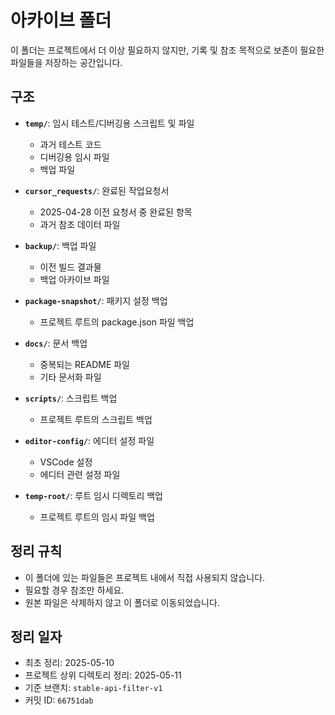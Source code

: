 # 아카이브 폴더

이 폴더는 프로젝트에서 더 이상 필요하지 않지만, 기록 및 참조 목적으로 보존이 필요한 파일들을 저장하는 공간입니다.

## 구조

- **`temp/`**: 임시 테스트/디버깅용 스크립트 및 파일
  - 과거 테스트 코드
  - 디버깅용 임시 파일
  - 백업 파일

- **`cursor_requests/`**: 완료된 작업요청서
  - 2025-04-28 이전 요청서 중 완료된 항목
  - 과거 참조 데이터 파일

- **`backup/`**: 백업 파일
  - 이전 빌드 결과물
  - 백업 아카이브 파일

- **`package-snapshot/`**: 패키지 설정 백업
  - 프로젝트 루트의 package.json 파일 백업

- **`docs/`**: 문서 백업
  - 중복되는 README 파일
  - 기타 문서화 파일

- **`scripts/`**: 스크립트 백업
  - 프로젝트 루트의 스크립트 백업

- **`editor-config/`**: 에디터 설정 파일
  - VSCode 설정
  - 에디터 관련 설정 파일

- **`temp-root/`**: 루트 임시 디렉토리 백업
  - 프로젝트 루트의 임시 파일 백업

## 정리 규칙

- 이 폴더에 있는 파일들은 프로젝트 내에서 직접 사용되지 않습니다.
- 필요할 경우 참조만 하세요.
- 원본 파일은 삭제하지 않고 이 폴더로 이동되었습니다.

## 정리 일자

- 최초 정리: 2025-05-10
- 프로젝트 상위 디렉토리 정리: 2025-05-11
- 기준 브랜치: `stable-api-filter-v1`
- 커밋 ID: `66751dab` 